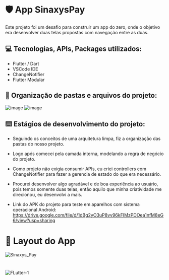 # :shield: App SinaxysPay

Este projeto foi um desafio para construir um app do zero, onde o objetivo era desenvolver duas telas propostas com navegação entre as duas.
  
## :computer: Tecnologias, APIs, Packages utilizados:
  
  * Flutter / Dart
  * VSCode IDE
  * ChangeNotifier
  * Flutter Modular
  

## :file_folder: Organização de pastas e arquivos do projeto:

![image](https://user-images.githubusercontent.com/41458938/192682647-7f8802da-3671-4937-8352-5b919e9d4e1e.png)
![image](https://user-images.githubusercontent.com/41458938/192682718-03e98e4d-bfab-4794-9d0f-432a4f30d459.png)


  
## :keyboard: Estágios de desenvolvimento do projeto:

  - Seguindo os conceitos de uma arquitetura limpa, fiz a organização das pastas do nosso projeto.

  - Logo após comecei pela camada interna, modelando a regra de negócio do projeto.
  
  - Como projeto não exigia consumir APIs, eu criei controllers com ChangeNotifier para fazer a gerencia de estado do que era necessário.
  
  - Procurei desenvolver algo agradável e de boa experiência ao usuário, pois temos somente duas telas, então aquilo que minha criatividade me direcionou, eu desenvolvi a mais.
  
  - Link do APK do projeto para teste em aparelhos com sistema operacional Android: https://drive.google.com/file/d/1dBg2yO3uP8vv96kFIMzPDOea1nfM8eG6/view?usp=sharing
  
##

 # :iphone: Layout do App
  
  
 ![Sinaxys_Pay](https://user-images.githubusercontent.com/41458938/192683743-37b08e92-03d3-46bc-9667-7d645f97b646.gif)

   
  #
  
  ![FLutter-1](https://user-images.githubusercontent.com/41458938/161364495-d0dbe155-75f3-4a03-a58f-307d9212b8aa.png)



